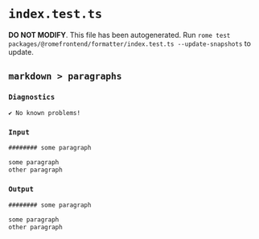 # `index.test.ts`

**DO NOT MODIFY**. This file has been autogenerated. Run `rome test packages/@romefrontend/formatter/index.test.ts --update-snapshots` to update.

## `markdown > paragraphs`

### `Diagnostics`

```
✔ No known problems!

```

### `Input`

```md
######## some paragraph

some paragraph
other paragraph

```

### `Output`

```md
######## some paragraph

some paragraph
other paragraph


```
